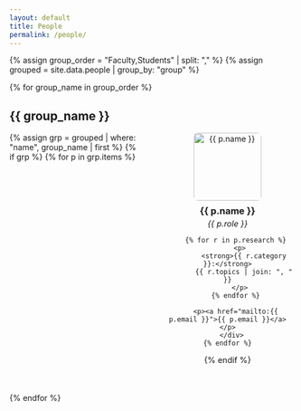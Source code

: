 ```yaml
---
layout: default
title: People
permalink: /people/
---
```


{% assign group_order = "Faculty,Students" | split: "," %}
{% assign grouped     = site.data.people | group_by: "group" %}

{% for group_name in group_order %}
## {{ group_name }}

<div class="people-grid">
  {% assign grp = grouped | where: "name", group_name | first %}
  {% if grp %}
    {% for p in grp.items %}
      <div class="person-card">
        <img src="{{ p.photo | relative_url }}" alt="{{ p.name }}">
        <h3>{{ p.name }}</h3>
        <p><em>{{ p.role }}</em></p>

        {% for r in p.research %}
          <p>
            <strong>{{ r.category }}:</strong>
            {{ r.topics | join: ", " }}
          </p>
        {% endfor %}

        <p><a href="mailto:{{ p.email }}">{{ p.email }}</a></p>
      </div>
    {% endfor %}
  {% endif %}
</div>

{% endfor %}

<style>
.people-grid {
  display: grid;
  grid-template-columns: repeat(auto-fill, minmax(200px,1fr));
  gap: 2rem;
}
.person-card {
  text-align: center;
}
.person-card img {
  width: 120px;
  height: auto;
  border-radius: .5rem;
  margin: 0 auto;
}
.person-card h3 {
  margin: .5rem 0 .25rem;
}
.person-card p {
  margin: .25rem 0;
  font-size: .9rem;
}
</style>
